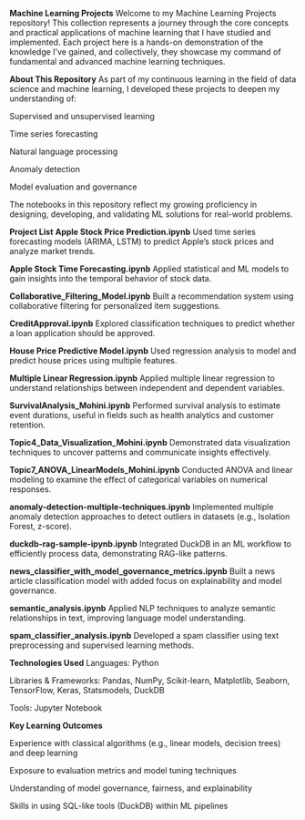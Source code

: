 **Machine Learning Projects**
Welcome to my Machine Learning Projects repository! This collection represents a journey through the core concepts and practical applications of machine learning that I have studied and implemented. Each project here is a hands-on demonstration of the knowledge I’ve gained, and collectively, they showcase my command of fundamental and advanced machine learning techniques.

**About This Repository**
As part of my continuous learning in the field of data science and machine learning, I developed these projects to deepen my understanding of:

Supervised and unsupervised learning

Time series forecasting

Natural language processing

Anomaly detection

Model evaluation and governance

The notebooks in this repository reflect my growing proficiency in designing, developing, and validating ML solutions for real-world problems.

**Project List**
**Apple Stock Price Prediction.ipynb**
Used time series forecasting models (ARIMA, LSTM) to predict Apple’s stock prices and analyze market trends.

**Apple Stock Time Forecasting.ipynb**
Applied statistical and ML models to gain insights into the temporal behavior of stock data.

**Collaborative_Filtering_Model.ipynb**
Built a recommendation system using collaborative filtering for personalized item suggestions.

**CreditApproval.ipynb**
Explored classification techniques to predict whether a loan application should be approved.

**House Price Predictive Model.ipynb**
Used regression analysis to model and predict house prices using multiple features.

**Multiple Linear Regression.ipynb**
Applied multiple linear regression to understand relationships between independent and dependent variables.

**SurvivalAnalysis_Mohini.ipynb**
Performed survival analysis to estimate event durations, useful in fields such as health analytics and customer retention.

**Topic4_Data_Visualization_Mohini.ipynb**
Demonstrated data visualization techniques to uncover patterns and communicate insights effectively.

**Topic7_ANOVA_LinearModels_Mohini.ipynb**
Conducted ANOVA and linear modeling to examine the effect of categorical variables on numerical responses.

**anomaly-detection-multiple-techniques.ipynb**
Implemented multiple anomaly detection approaches to detect outliers in datasets (e.g., Isolation Forest, z-score).

**duckdb-rag-sample-ipynb.ipynb**
Integrated DuckDB in an ML workflow to efficiently process data, demonstrating RAG-like patterns.

**news_classifier_with_model_governance_metrics.ipynb**
Built a news article classification model with added focus on explainability and model governance.

**semantic_analysis.ipynb**
Applied NLP techniques to analyze semantic relationships in text, improving language model understanding.

**spam_classifier_analysis.ipynb**
Developed a spam classifier using text preprocessing and supervised learning methods.

**Technologies Used**
Languages: Python

Libraries & Frameworks: Pandas, NumPy, Scikit-learn, Matplotlib, Seaborn, TensorFlow, Keras, Statsmodels, DuckDB

Tools: Jupyter Notebook

**Key Learning Outcomes**

Experience with classical algorithms (e.g., linear models, decision trees) and deep learning

Exposure to evaluation metrics and model tuning techniques

Understanding of model governance, fairness, and explainability

Skills in using SQL-like tools (DuckDB) within ML pipelines
